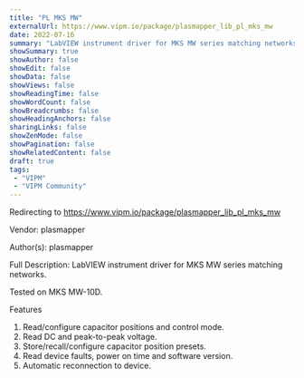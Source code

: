 ```yaml
---
title: "PL MKS MW"
externalUrl: https://www.vipm.io/package/plasmapper_lib_pl_mks_mw
date: 2022-07-16
summary: "LabVIEW instrument driver for MKS MW series matching networks."
showSummary: true
showAuthor: false
showEdit: false
showData: false
showViews: false
showReadingTime: false
showWordCount: false
showBreadcrumbs: false
showHeadingAnchors: false
sharingLinks: false
showZenMode: false
showPagination: false
showRelatedContent: false
draft: true
tags:
 - "VIPM"
 - "VIPM Community"
---
```


Redirecting to https://www.vipm.io/package/plasmapper_lib_pl_mks_mw

Vendor: plasmapper

Author(s): plasmapper
 
Full Description:
LabVIEW instrument driver for MKS MW series matching networks.

Tested on MKS MW-10D.

Features
1. Read/configure capacitor positions and control mode.
2. Read DC and peak-to-peak voltage.
3. Store/recall/configure capacitor position presets.
4. Read device faults, power on time and software version.
5. Automatic reconnection to device.